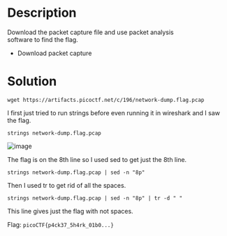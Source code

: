 # Description

Download the packet capture file and use packet analysis <br>
software to find the flag.
* Download packet capture

# Solution

```wget https://artifacts.picoctf.net/c/196/network-dump.flag.pcap```

I first just tried to run strings before even running it in wireshark and I saw the flag.

```strings network-dump.flag.pcap```

![image](https://user-images.githubusercontent.com/91398631/236730401-3c3e6bee-a3e7-4563-80dc-e57cfef2aeb2.png)

The flag is on the 8th line so I used sed to get just the 8th line.

```strings network-dump.flag.pcap | sed -n "8p"```

Then I used tr to get rid of all the spaces.

```strings network-dump.flag.pcap | sed -n "8p" | tr -d " "```

This line gives just the flag with not spaces.

Flag: ```picoCTF{p4ck37_5h4rk_01b0...}```

